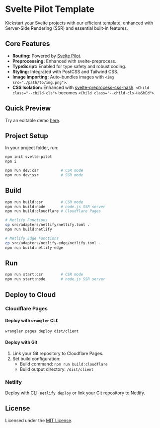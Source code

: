 # Svelte Pilot Template

Kickstart your Svelte projects with our efficient template, enhanced with Server-Side Rendering (SSR) and essential built-in features.

## Core Features
- **Routing:** Powered by [Svelte Pilot](https://github.com/jiangfengming/svelte-pilot).
- **Preprocessing:** Enhanced with svelte-preprocess.
- **TypeScript:** Enabled for type safety and robust coding.
- **Styling:** Integrated with PostCSS and Tailwind CSS.
- **Image Importing:** Auto-bundles images with `<img src="./path/to/img.png">`.
- **CSS Isolation:** Enhanced with [svelte-preprocess-css-hash](https://github.com/jiangfengming/svelte-preprocess-css-hash). `<Child class="--child-cls">` becomes `<Child class="--child-cls-HaShEd">`.

## Quick Preview
Try an editable demo [here](https://stackblitz.com/edit/svelte-pilot-template).

## Project Setup

In your project folder, run:

```sh
npm init svelte-pilot
npm i

npm run dev:csr          # CSR mode
npm run dev:ssr          # SSR mode
```

## Build

```sh
npm run build:csr        # CSR mode
npm run build:node       # node.js SSR server
npm run build:cloudflare # Cloudflare Pages

# Netlify Functions
cp src/adapters/netlify/netlify.toml .
npm run build:netlify

# Netlify Edge Functions
cp src/adapters/netlify-edge/netlify.toml .
npm run build:netlify-edge 
```

## Run

```sh
npm run start:csr        # CSR mode
npm run start:node       # node.js SSR server
```

## Deploy to Cloud

### Cloudflare Pages

#### Deploy with `wrangler` CLI:

```sh
wrangler pages deploy dist/client
```

#### Deploy with Git

1. Link your Git repository to Cloudflare Pages.
2. Set build configuration:
   - Build command: `npm run build:cloudflare`
   - Build output directory: `/dist/client`

### Netlify

Deploy with CLI: `netlify deploy` or link your Git repository to Netlify.

## License

Licensed under the [MIT License](LICENSE). 